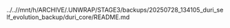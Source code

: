 ../..//mnt/h/ARCHIVE/.UNWRAP/STAGE3/backups/20250728_134105_duri_self_evolution_backup/duri_core/README.md